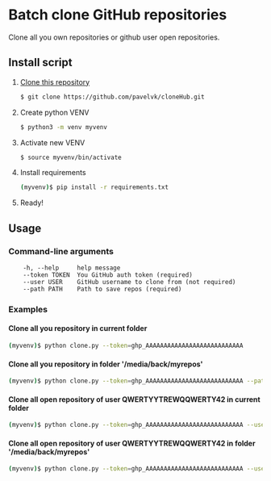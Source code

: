# Batch clone GitHub repositories


Clone all you own repositories or github user open repositories.


## Install script

1. [Clone this repository](https://github.com/pavelvk/cloneHub.git)
    ```sh
    $ git clone https://github.com/pavelvk/cloneHub.git
    ```

2. Create python VENV
     ```sh
    $ python3 -m venv myvenv
    ```

3. Activate new VENV
     ```sh
    $ source myvenv/bin/activate
    ```

4. Install requirements
     ```sh
    (myvenv)$ pip install -r requirements.txt
    ```

5. Ready!


## Usage

### Command-line arguments
```
    -h, --help     help message
    --token TOKEN  You GitHub auth token (required)
    --user USER    GitHub username to clone from (not required)
    --path PATH    Path to save repos (required)
```    

### Examples

#### Clone all you repository in current folder
```sh
(myvenv)$ python clone.py --token=ghp_AAAAAAAAAAAAAAAAAAAAAAAAAAA
```

#### Clone all you repository in folder '/media/back/myrepos'
```sh
(myvenv)$ python clone.py --token=ghp_AAAAAAAAAAAAAAAAAAAAAAAAAAA --path=/media/back/myrepos
```

#### Clone all open repository of user QWERTYYTREWQQWERTY42 in current folder
```sh
(myvenv)$ python clone.py --token=ghp_AAAAAAAAAAAAAAAAAAAAAAAAAAA --user=QWERTYYTREWQQWERTY42
```

#### Clone all open repository of user QWERTYYTREWQQWERTY42 in folder '/media/back/myrepos'
```sh
(myvenv)$ python clone.py --token=ghp_AAAAAAAAAAAAAAAAAAAAAAAAAAA --user=QWERTYYTREWQQWERTY42 --path=/media/back/myrepos
```
